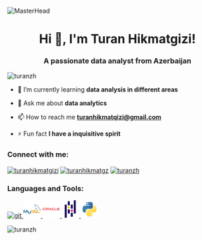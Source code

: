 ![MasterHead](https://media.licdn.com/dms/image/v2/D4E16AQGqHgFXaxawCA/profile-displaybackgroundimage-shrink_350_1400/B4EZjXUFw2GcAY-/0/1755959026446?e=1758758400&v=beta&t=L0kHfvLZ4IppY1E_S_LJb0CT3B4NvCAT93wCCozr94A)


<h1 align="center">Hi 👋, I'm Turan Hikmatgizi!</h1>
<h3 align="center">A passionate data analyst from Azerbaijan</h3>

<p align="left"> <img src="https://komarev.com/ghpvc/?username=turanzh&label=Profile%20views&color=0e75b6&style=flat" alt="turanzh" /> </p>

- 🌱 I’m currently learning **data analysis in different areas**

- 💬 Ask me about **data analytics**

- 📫 How to reach me **turanhikmatqizi@gmail.com**

- ⚡ Fun fact **I have a inquisitive spirit**

<h3 align="left">Connect with me:</h3>
<p align="left">
<a href="https://linkedin.com/in/turanhikmatgizi" target="blank"><img align="center" src="https://raw.githubusercontent.com/rahuldkjain/github-profile-readme-generator/master/src/images/icons/Social/linked-in-alt.svg" alt="turanhikmatgizi" height="30" width="40" /></a>
<a href="https://kaggle.com/turanhikmatgz" target="blank"><img align="center" src="https://raw.githubusercontent.com/rahuldkjain/github-profile-readme-generator/master/src/images/icons/Social/kaggle.svg" alt="turanhikmatgz" height="30" width="40" /></a>
<a href="https://instagram.com/turanzh" target="blank"><img align="center" src="https://raw.githubusercontent.com/rahuldkjain/github-profile-readme-generator/master/src/images/icons/Social/instagram.svg" alt="turanzh" height="30" width="40" /></a>
</p>

<h3 align="left">Languages and Tools:</h3>
<p align="left"> <a href="https://git-scm.com/" target="_blank" rel="noreferrer"> <img src="https://www.vectorlogo.zone/logos/git-scm/git-scm-icon.svg" alt="git" width="40" height="40"/> </a> <a href="https://www.mysql.com/" target="_blank" rel="noreferrer"> <img src="https://raw.githubusercontent.com/devicons/devicon/master/icons/mysql/mysql-original-wordmark.svg" alt="mysql" width="40" height="40"/> </a> <a href="https://www.oracle.com/" target="_blank" rel="noreferrer"> <img src="https://raw.githubusercontent.com/devicons/devicon/master/icons/oracle/oracle-original.svg" alt="oracle" width="40" height="40"/> </a> <a href="https://pandas.pydata.org/" target="_blank" rel="noreferrer"> <img src="https://raw.githubusercontent.com/devicons/devicon/2ae2a900d2f041da66e950e4d48052658d850630/icons/pandas/pandas-original.svg" alt="pandas" width="40" height="40"/> </a> <a href="https://www.python.org" target="_blank" rel="noreferrer"> <img src="https://raw.githubusercontent.com/devicons/devicon/master/icons/python/python-original.svg" alt="python" width="40" height="40"/> </a> </p>

<p><img align="center" src="https://github-readme-stats.vercel.app/api/top-langs?username=turanzh&show_icons=true&locale=en&layout=compact" alt="turanzh" /></p>
